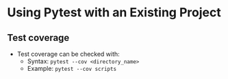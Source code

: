 # Using Pytest with an Existing Project

## Test coverage

* Test coverage can be checked with:
  * Syntax: `pytest --cov <directory_name>`
  * Example: `pytest --cov scripts`
